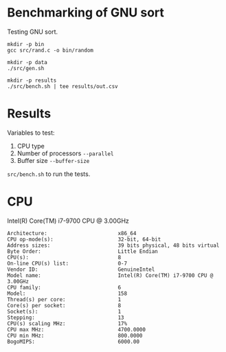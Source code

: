 # Benchmarking of GNU sort

Testing GNU sort.

```console
mkdir -p bin
gcc src/rand.c -o bin/random

mkdir -p data
./src/gen.sh

mkdir -p results
./src/bench.sh | tee results/out.csv
```

# Results

Variables to test:

1. CPU type
2. Number of processors `--parallel`
3. Buffer size `--buffer-size`

`src/bench.sh` to run the tests.

# CPU

Intel(R) Core(TM) i7-9700 CPU @ 3.00GHz

```
Architecture:                       x86_64
CPU op-mode(s):                     32-bit, 64-bit
Address sizes:                      39 bits physical, 48 bits virtual
Byte Order:                         Little Endian
CPU(s):                             8
On-line CPU(s) list:                0-7
Vendor ID:                          GenuineIntel
Model name:                         Intel(R) Core(TM) i7-9700 CPU @ 3.00GHz
CPU family:                         6
Model:                              158
Thread(s) per core:                 1
Core(s) per socket:                 8
Socket(s):                          1
Stepping:                           13
CPU(s) scaling MHz:                 17%
CPU max MHz:                        4700.0000
CPU min MHz:                        800.0000
BogoMIPS:                           6000.00
```
